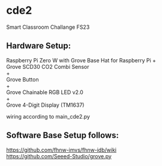 # cde2
Smart Classroom Challange FS23

## Hardware Setup:
Raspberry Pi Zero W with Grove Base Hat for Raspberry Pi
+  
Grove SCD30 CO2 Combi Sensor  
+  
Grove Button  
+  
Grove Chainable RGB LED v2.0  
+  
Grove 4-Digit Display (TM1637)  
    
wiring according to main_cde2.py  


## Software Base Setup follows:
https://github.com/fhnw-imvs/fhnw-idb/wiki  
https://github.com/Seeed-Studio/grove.py
